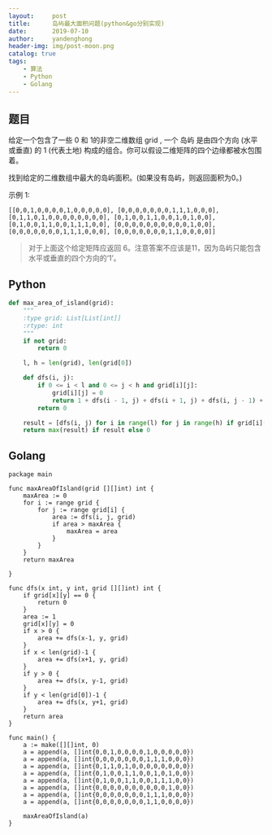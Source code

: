 ```yaml
---
layout:     post
title:      岛屿最大面积问题(python&go分别实现)
date:       2019-07-10
author:     yandenghong
header-img: img/post-moon.png
catalog: true
tags:
    - 算法
    - Python
    - Golang
---
```

## 题目
给定一个包含了一些 0 和 1的非空二维数组 grid , 一个 岛屿 是由四个方向 (水平或垂直) 的 1 (代表土地) 构成的组合。你可以假设二维矩阵的四个边缘都被水包围着。

找到给定的二维数组中最大的岛屿面积。(如果没有岛屿，则返回面积为0。)

示例 1:

`
[[0,0,1,0,0,0,0,1,0,0,0,0,0],
 [0,0,0,0,0,0,0,1,1,1,0,0,0],
 [0,1,1,0,1,0,0,0,0,0,0,0,0],
 [0,1,0,0,1,1,0,0,1,0,1,0,0],
 [0,1,0,0,1,1,0,0,1,1,1,0,0],
 [0,0,0,0,0,0,0,0,0,0,1,0,0],
 [0,0,0,0,0,0,0,1,1,1,0,0,0],
 [0,0,0,0,0,0,0,1,1,0,0,0,0]]
`

> 对于上面这个给定矩阵应返回 6。注意答案不应该是11，因为岛屿只能包含水平或垂直的四个方向的‘1’。

## Python
```python
def max_area_of_island(grid):
    """
    :type grid: List[List[int]]
    :rtype: int
    """
    if not grid:
        return 0

    l, h = len(grid), len(grid[0])

    def dfs(i, j):
        if 0 <= i < l and 0 <= j < h and grid[i][j]:
            grid[i][j] = 0
            return 1 + dfs(i - 1, j) + dfs(i + 1, j) + dfs(i, j - 1) + dfs(i, j + 1)
        return 0

    result = [dfs(i, j) for i in range(l) for j in range(h) if grid[i][j]]
    return max(result) if result else 0
```

## Golang
```golang
package main

func maxAreaOfIsland(grid [][]int) int {
	maxArea := 0
    for i := range grid {
        for j := range grid[i] {
            area := dfs(i, j, grid)
            if area > maxArea {
                maxArea = area
            }
        }
    }
	return maxArea

}

func dfs(x int, y int, grid [][]int) int {
	if grid[x][y] == 0 {
        return 0
    }
    area := 1
    grid[x][y] = 0
    if x > 0 {
        area += dfs(x-1, y, grid)
    }
    if x < len(grid)-1 {
        area += dfs(x+1, y, grid)
    }
    if y > 0 {
        area += dfs(x, y-1, grid)
    }
    if y < len(grid[0])-1 {
        area += dfs(x, y+1, grid)
    }
    return area
}

func main() {
    a := make([][]int, 0)
	a = append(a, []int{0,0,1,0,0,0,0,1,0,0,0,0,0})
	a = append(a, []int{0,0,0,0,0,0,0,1,1,1,0,0,0})
	a = append(a, []int{0,1,1,0,1,0,0,0,0,0,0,0,0})
	a = append(a, []int{0,1,0,0,1,1,0,0,1,0,1,0,0})
	a = append(a, []int{0,1,0,0,1,1,0,0,1,1,1,0,0})
	a = append(a, []int{0,0,0,0,0,0,0,0,0,0,1,0,0})
	a = append(a, []int{0,0,0,0,0,0,0,1,1,1,0,0,0})
	a = append(a, []int{0,0,0,0,0,0,0,1,1,0,0,0,0})

	maxAreaOfIsland(a)
}
```
